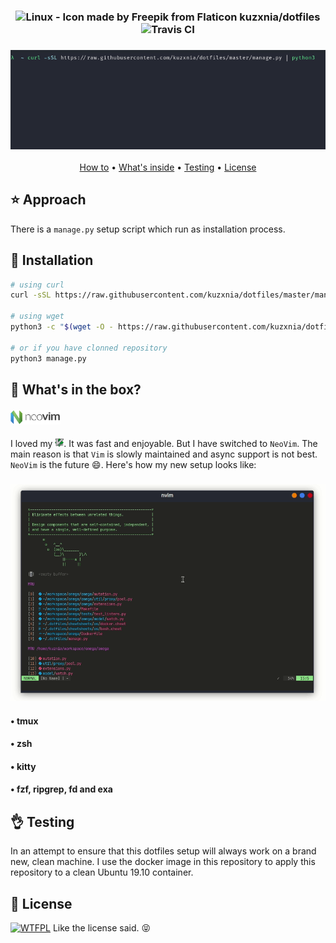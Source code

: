 <h3 align="center">
  <span><img width="18" src="https://image.flaticon.com/icons/svg/226/226772.svg" alt="Linux - Icon made by Freepik from Flaticon" /></span>
  kuzxnia/dotfiles
  <span><img alt="Travis CI" src="https://travis-ci.com/kuzxnia/dotfiles.svg?branch=master"></span>
</h3>

<h3 align="center">
    <img alt="Installation process" src="https://github.com/kuzxnia/dotfiles/blob/master/demo/installation.gif">
</h3>

<p align="center">
<a href='#install'>How to</a> • <a href='#components'>What's inside</a> • <a href='#testing'>Testing</a> • <a href='#license'>License</a>
</p>

## <a name='approach'>:star: Approach </a>
There is a `manage.py` setup script which run as installation process.

## <a name='install'>:rocket: Installation</a>

```bash
# using curl
curl -sSL https://raw.githubusercontent.com/kuzxnia/dotfiles/master/manage.py | python3

# using wget
python3 -c "$(wget -O - https://raw.githubusercontent.com/kuzxnia/dotfiles/master/manage.py)"

# or if you have clonned repository
python3 manage.py
```

## <a name='components'>:postbox: What's in the box?</a>

<h4><span><img width="80" src="https://github.com/kuzxnia/dotfiles/blob/master/demo/neovim.png"/></span></h4>

I loved my <span><img width="14" src="https://github.com/kuzxnia/dotfiles/blob/master/demo/vim.svg"/></span>. It was fast and enjoyable. But I have switched to `NeoVim`. The main reason is that `Vim` is slowly maintained and async support is not best. `NeoVim` is the future :smile:.
Here's how my new setup looks like:

<h3 align="center">
    <img alt="NeoVim setup" src="https://github.com/kuzxnia/dotfiles/blob/master/demo/nvim.gif" style="width: 700px">
</h3>

#### • tmux
#### • zsh
#### • kitty
#### • fzf, ripgrep, fd and exa


## <a name='testing'>:ok_hand: Testing</a>
In an attempt to ensure that this dotfiles setup will always work on a brand new, clean machine. I use the docker image in this repository to apply this repository to a clean Ubuntu 19.10 container.

## <a name='license'>:stop_sign: License</a>
<span><a href="http://www.wtfpl.net/"><img src="http://www.wtfpl.net/wp-content/uploads/2012/12/wtfpl-badge-4.png" width="80" height="15" alt="WTFPL" /></a><span> Like the license said. :stuck_out_tongue_closed_eyes:
